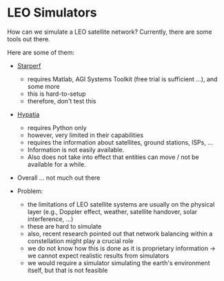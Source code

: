 # LEO Simulators

How can we simulate a LEO satellite network? Currently, there are some tools out there.

Here are some of them:

- [Starperf](https://github.com/SpaceNetLab/StarPerf_Simulator)
	- requires Matlab, AGI Systems Toolkit (free trial is sufficient ...), and some more
	- this is hard-to-setup
	- therefore, don't test this
- [Hypatia](https://github.com/snkas/hypatia)
	- requires Python only
	- however, very limited in their capabilities
	- requires the information about satellites, ground stations, ISPs, ...
	- Information is not easily available.
	- Also does not take into effect that entities can move / not be available for a while.

- Overall ... not much out there
- Problem:
	- the limitations of LEO satellite systems are usually on the physical layer (e.g., Doppler effect, weather, satellite handover, solar interference, ...)
	- these are hard to simulate
	- also, recent research pointed out that network balancing within a constellation might play a crucial role
	- we do not know how this is done as it is proprietary information → we cannot expect realistic results from simulators
	- we would require a simulator simulating the earth's environment itself, but that is not feasible
